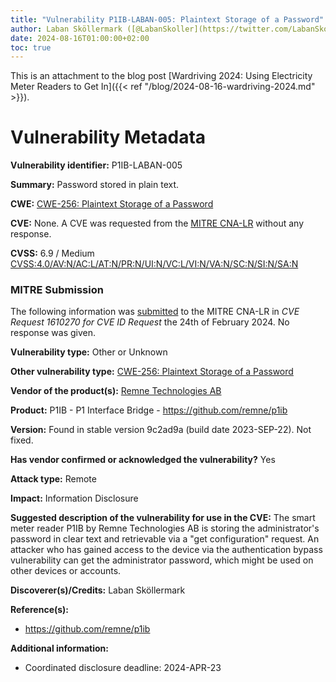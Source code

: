 ```yaml
---
title: "Vulnerability P1IB-LABAN-005: Plaintext Storage of a Password"
author: Laban Sköllermark ([@LabanSkoller](https://twitter.com/LabanSkoller))
date: 2024-08-16T01:00:00+02:00
toc: true
---
```

This is an attachment to the blog post [Wardriving 2024: Using Electricity Meter Readers to Get In]({{< ref "/blog/2024-08-16-wardriving-2024.md" >}}).

# Vulnerability Metadata

**Vulnerability identifier:** P1IB-LABAN-005

**Summary:** Password stored in plain text.

**CWE:** [CWE-256: Plaintext Storage of a Password](https://cwe.mitre.org/data/definitions/256.html)

**CVE:** None. A CVE was requested from the [MITRE CNA-LR](https://cveform.mitre.org/) without any response.

**CVSS:** 6.9 / Medium [CVSS:4.0/AV:N/AC:L/AT:N/PR:N/UI:N/VC:L/VI:N/VA:N/SC:N/SI:N/SA:N](https://www.first.org/cvss/calculator/4.0#CVSS:4.0/AV:N/AC:L/AT:N/PR:N/UI:N/VC:L/VI:N/VA:N/SC:N/SI:N/SA:N)

### MITRE Submission

The following information was [submitted](https://cveform.mitre.org/) to the MITRE CNA-LR in *CVE Request 1610270 for CVE ID Request* the 24th of February 2024. No response was given.

**Vulnerability type:** Other or Unknown

**Other vulnerability type:** [CWE-256: Plaintext Storage of a Password](https://cwe.mitre.org/data/definitions/256.html)

**Vendor of the product(s):** [Remne Technologies AB](https://remne.tech/)

**Product:** P1IB - P1 Interface Bridge - https://github.com/remne/p1ib

**Version:** Found in stable version 9c2ad9a (build date 2023-SEP-22). Not fixed.

**Has vendor confirmed or acknowledged the vulnerability?** Yes

**Attack type:** Remote

**Impact:** Information Disclosure

**Suggested description of the vulnerability for use in the CVE:**
The smart meter reader P1IB by Remne Technologies AB is storing the
administrator's password in clear text and retrievable via a "get
configuration" request. An attacker who has gained access to the device via the
authentication bypass vulnerability can get the administrator password, which
might be used on other devices or accounts.

**Discoverer(s)/Credits:** Laban Sköllermark

**Reference(s):**

* https://github.com/remne/p1ib

**Additional information:**

* Coordinated disclosure deadline: 2024-APR-23
